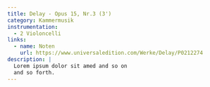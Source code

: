 ```yaml
---
title: Delay - Opus 15, Nr.3 (3')
category: Kammermusik
instrumentation:
  - 2 Violoncelli
links:
  - name: Noten
    url: https://www.universaledition.com/Werke/Delay/P0212274
description: |
  Lorem ipsum dolor sit amed and so on
  and so forth.
---
```

